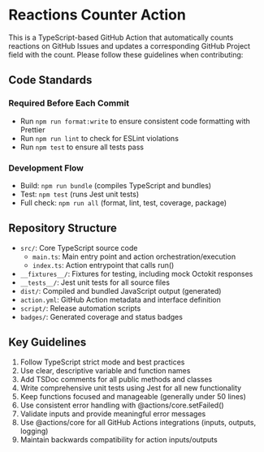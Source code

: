 # Reactions Counter Action

This is a TypeScript-based GitHub Action that automatically counts reactions on
GitHub Issues and updates a corresponding GitHub Project field with the count.
Please follow these guidelines when contributing:

## Code Standards

### Required Before Each Commit

- Run `npm run format:write` to ensure consistent code formatting with Prettier
- Run `npm run lint` to check for ESLint violations
- Run `npm test` to ensure all tests pass

### Development Flow

- Build: `npm run bundle` (compiles TypeScript and bundles)
- Test: `npm test` (runs Jest unit tests)
- Full check: `npm run all` (format, lint, test, coverage, package)

## Repository Structure

- `src/`: Core TypeScript source code
  - `main.ts`: Main entry point and action orchestration/execution
  - `index.ts`: Action entrypoint that calls run()
- `__fixtures__/`: Fixtures for testing, including mock Octokit responses
- `__tests__/`: Jest unit tests for all source files
- `dist/`: Compiled and bundled JavaScript output (generated)
- `action.yml`: GitHub Action metadata and interface definition
- `script/`: Release automation scripts
- `badges/`: Generated coverage and status badges

## Key Guidelines

1. Follow TypeScript strict mode and best practices
1. Use clear, descriptive variable and function names
1. Add TSDoc comments for all public methods and classes
1. Write comprehensive unit tests using Jest for all new functionality
1. Keep functions focused and manageable (generally under 50 lines)
1. Use consistent error handling with @actions/core.setFailed()
1. Validate inputs and provide meaningful error messages
1. Use @actions/core for all GitHub Actions integrations (inputs, outputs,
   logging)
1. Maintain backwards compatibility for action inputs/outputs
